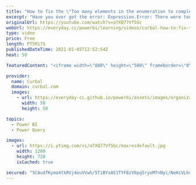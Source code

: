 ```yaml
---
title: "How to fix the \"Too many elements in the enumeration to complete...\" pivot error in Power Query"
excerpt: "Have you ever got the error: Expression.Error: There were too many elements in the enumeration to complete the operation.  when pivoting tables in Power Query?  In today's video I will show you why you get the error and two ways to fix it.  Here you can download all the pbix files: https://curbal.com/donwload-center"
originalUrl: https://youtube.com/watch?v=aTXQ77Vf5Gc
webUrl: https://everyday.cc/powerbi/learning/videos/curbal-how-to-fix-the-too-many-elements-in-the-enumeration-to-complete-pivot-error-in-power-query/
type: video
price: Free
length: PT5M17S
publishedDateTime: 2021-01-05T12:52:54Z
heat: 50

featuredContent: "<iframe width=\"800\" height=\"500\" frameborder=\"0\" src=\"https://www.youtube.com/embed/aTXQ77Vf5Gc\" allow=\"accelerometer; autoplay; encrypted-media; gyroscope; picture-in-picture\" allowfullscreen></iframe>"

provider:
  name: Curbal
  domain: curbal.com
  images:
    - url: https://everyday-cc.github.io/powerbi/assets/images/organizations/curbal.com-50x50.jpg
      width: 50
      height: 50

topics:
  - Power BI
  - Power Query

images:
  - url: https://i.ytimg.com/vi/aTXQ77Vf5Gc/maxresdefault.jpg
    width: 1280
    height: 720
    isCached: true

secured: "5CAudfKyma4tkRVj4ouVVwh/5TiBYxA51TYF8zV0pg5ryoM7nNyi/NeHiVLho0JqikxUKBm9+wGHM4R688aiEGlhERsH0CNrFcc6cql19rmPhbQ+0EN9Pe01SPwvDoXZ1WxEQev1K0hlCTgGVF+8Owej7hJC5kqeqJMvp2at/Pz+17enjpaiO9Q/MhbInT+Cu5JyILTorx9GfQsplyr9Ag2i3akEaGnBWXy6x2P/rMxYcWggrfYEPS7My9oYJMtkS2uHOk9oObORSaQERA7cxLIYYtqMg4nOTU9stxCDjUf5ChM7vRBo/ZM1Su7wHagprZynL7dd/8fIks3qASulaKPRBn5MEYvQvXumE+5dI42PuC3mw0ZHgNLp3lA89YZrZuYyBHgfxJIbrJ8fBHGUW8iFkoEFh7/W1zskcaLpYiI=;kzDjpvySrYcpf295wd1CWQ=="
---
```


